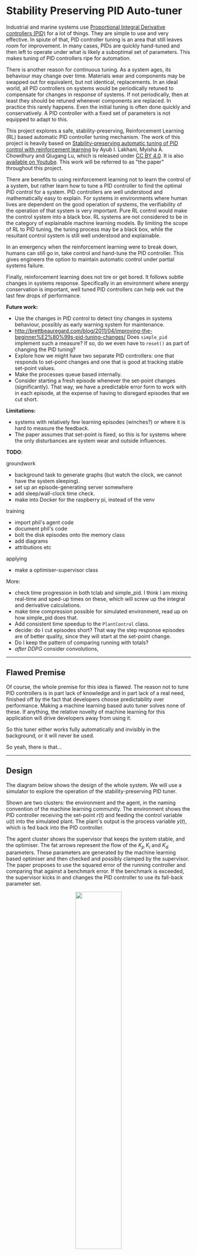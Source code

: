 # Stability Preserving PID Auto-tuner
Industrial and marine systems use
[Proportional Integral Derivative controllers (PID)](https://en.wikipedia.org/wiki/PID_controller)
for a lot of things. They are simple to use and very effective. In spiute of
that, PID controller tuning is an area that still leaves room for improvement.
In many cases, PIDs are quickly hand-tuned and then left to operate under what
is likely a suboptimal set of parameters. This makes tuning of PID controllers
ripe for automation.

There is another reason for continuous tuning. As a system ages, its behaviour
may change over time. Materials wear and components may be swapped out for
equivalent, but not identical, replacements.  In an ideal world, all PID
controllers on systems would be periodically retuned to compensate for changes
in response of systems. If not periodically, then at least they should be
retuned whenever components are replaced. In practice this rarely happens. Even
the initial tuning is often done quickly and conservatively. A PID controller
with a fixed set of parameters is not equipped to adapt to this.

This project explores a safe, stability-preserving, Reinforcement Learning (RL)
based automatic PID controller tuning mechanism. The work of this project is
heavily based on
[Stability-preserving automatic tuning of PID control with reinforcement learning](https://arxiv.org/abs/2112.15187)
by Ayub I. Lakhani, Myisha A. Chowdhury and Qiugang Lu, which is released under
[CC BY 4.0](https://creativecommons.org/licenses/by/4.0/).  It is also
[available on Youtube](https://www.youtube.com/watch?v=ymodIJ7yMKo). This work
will be referred to as "the paper" throughout this project.

There are benefits to using reinforcement learning not to learn the control of a
system, but rather learn how to tune a PID controller to find the optimal PID
control for a system. PID controllers are well understood and mathematically
easy to explain. For systems in environments where human lives are dependent on
the good operation of systems, the verifiability of the operation of that system
is very important. Pure RL control would make the control system into a black
box. RL systems are not considered to be in the category of explainable machine
learning models. By limiting the scope of RL to PID tuning, the tuning process
may be a black box, while the resultant control system is still well understood
and explainable.

In an emergency when the reinforcement learning were to break down, humans can
still go in, take control and hand-tune the PID controller. This gives engineers
the option to maintain automatic control under partial systems failure.

Finally, reinforcement learning does not tire or get bored. It follows subtle
changes in systems response. Specifically in an environment where energy
conservation is important, well tuned PID controllers can help eek out the last
few drops of performance.


**Future work:**

* Use the changes in PID control to detect tiny changes in systems behaviour, possibly as early warning system for maintenance.
* http://brettbeauregard.com/blog/2011/04/improving-the-beginner%E2%80%99s-pid-tuning-changes/ Does `simple_pid` implement such a measure? If so, do we even have to `reset()` as part of changing the PID tuning?
* Explore how we might have two separate PID controllers: one that responds to set-point changes and one that is good at tracking stable set-point values.
* Make the processes queue based internally.
* Consider starting a fresh episode whenever the set-point changes (significantly). That way, we have a predictable error form to work with in each episode, at the expense of having to disregard episodes that we cut short.

**Limitations:**
* systems with relatively few learning episodes (winches?) or where it is hard to measure the feedback.
* The paper assumes that set-point is fixed, so this is for systems where the only disturbances are system wear and outside influences.

**TODO**:

groundwork

* background task to generate graphs (but watch the clock, we cannot have the system sleeping).
* set up an episode-generating server somewhere
* add sleep/wall-clock time check.
* make into Docker for the raspberry pi, instead of the venv

training

* import phil's agent code
* document phil's code
* bolt the disk episodes onto the memory class
* add diagrams
* attributions etc

applying

* make a optimiser-supervisor class

More:

* check time progression in both tclab and simple_pid. I think I am mixing real-time and sped-up times on these, which will screw up the integral and derivative calculations.
* make time compression possible for simulated environment, read up on how simple_pid does that.
* Add consistent time speedup to the `PlantControl` class.
* decide: do I cut episodes short? That way the step response episodes are of better quality, since they will start at the set-point change.
* Do I keep the pattern of comparing running with totals?
* _after DDPG_ consider convolutions,

---
## Flawed Premise
Of course, the whole premise for this idea is flawed. The reason not to tune PID
controllers is in part lack of knowledge and in part lack of a real need,
finished off by the fact that developers choose predictability over performance.
Making a machine learning based auto tuner solves none of these. If anything, the
relative novelty of machine learning for this application will drive developers
away from using it.

So this tuner either works fully automatically and invisibly in the background,
or it will never be used.

So yeah, there is that...

---
## Design
The diagram below shows the design of the whole system. We will use a simulator
to explore the operation of the stability-preserving PID tuner.

Shown are two clusters: the environment and the agent, in the naming convention
of the machine learning community. The environment shows the PID controller
receiving the set-point $r(t)$ and feeding the control variable $u(t)$ into the
simulated plant. The plant's output is the process variable $y(t)$, which is fed
back into the PID controller.

The agent cluster shows the supervisor that keeps the system stable, and the
optimiser. The fat arrows represent the flow of the $K_p$ $K_i$ and $K_d$
parameters. These parameters are generated by the machine learning based
optimiser and then checked and possibly clamped by the supervisor. The paper
proposes to use the squared error of the running controller and comparing that
against a benchmark error. If the benchmark is exceeded, the supervisor kicks in
and changes the PID controller to use its fall-back parameter set.

<p align="center" width="100%">
    <img width="50%" src="images/stability-preserving-pid-autotuner.png"> 
</p>

The simulated components are shown in a sandy colour, while the orange
components would also be deployed to a production environment.

Where the diagrams in the paper show tight integration between the optimiser and
the environment, we make the supervisor responsible to keep these two separate.
The machine learning model is fed and queried by the supervisor and the
optimiser does not observe the plant directly.

---
## Virtual Environment and Dependencies
We tried to lock down dependencies into a `requirements.txt` file, but not all
dependencies are trivial to install via the `pip` command. Notably, maintenance
of TCLab has stopped due to personal circumstances of the maintainer. The latest
`pip`-installable version is not compatible with the newer Python versions.
Thus, we install that package manually.

```bash
$ python3 -m venv venv
$ source venv/bin/activate
(venv) $ pip install https://github.com/jckantor/TCLab/archive/master.zip
(venv) $ pip install -r requirements.txt
```

With the virtual environment set up, you are now ready to run the code for this
project. If you don't use virtual environments a lot, don't forget to activate
it when you return to the project.

---
## Basic Plant Control
Before we worry about the complexity of supervision and automatic PID tuning, we
need an environment where we can control a plant. This script brings the control
components together into a working simulation. These just use a fixed set of PID
parameters.

For the simulated plant, we'll use
[Temperature Control Lab (TCLab)](http://www.apmonitor.com/pdc/index.php/Main/ArduinoTemperatureControl)
by [APMonitor](https://apmonitor.com). The advantage of TCLab is that it can be
used in code as simulator as well as being available as Arduino shield for real
world testing. The TCLab has two heating elements, but we only use one of them
for this project.

For the PID controller, we use
[simple_pid](https://simple-pid.readthedocs.io/en/latest/user_guide.html) by
[Martin Lundberg](https://github.com/m-lundberg). This is a neat little PID
controller library for Python. We don't use its `output_limits` property, but
implement capping $u(t)$ in code, just so we can see the capped versus uncapped
values. This gives a sense of how well the capacity of the plant matches the
desired control range.

Simulations with the plant control class run in episodes of length $T$, as is
being done in the paper. Working with time-limited episodes gives each run a
simple end condition. Later on, it gives us a nice granularity for training
machine learning models.

### TCLab Details
The TCLab has two heating elements and two temperature sensors, as shown in the
diagram below. The diagram also shows the variable names that we use for each
item. For normal simulations, we only use heater $U1$ and sensor $T1$.

<p align="center" width="100%">
    <img width="50%" src="images/tclab.png"> 
</p>

Interestingly, the two heating elements do interact, as shown by the dashed line
between the arrows. You can see it when you look at the secondary process
variable in the graphs below. When we switch on (say) heater `U1`, the
temperature for the other heater rises slightly, as measured on `T2`. This is
true for the simulated as well as the physical systems. In fact, experimenting
with this interaction is part of the course materials designed for the TCLab. We
may use this at a later stage to simulate component wear.

### Time and Realtime
Since we plan to run this system on actual hardware, we run the simulations in
real, wall-clock time. This means that simulations run for a long time to get
results. Training 2000 episodes, like in the paper, will take one week of
wall-clock time.

See also:
[Synchronising with Real Time](https://tclab.readthedocs.io/en/latest/notebooks/03_Synchronizing_with_Real_Time.html)
for the TCLab and for `simple_pid` see
[`__call()__` API reference](https://simple-pid.readthedocs.io/en/latest/reference.html#simple_pid.pid.PID.__call__).

### Running Basic Plant Control
Here is how to run the basic plant control. For now, the set-point is just a
fixed value of 23 $\celsius$.

The programming is cyclic, just like it would be on a PLC, for example. In fact,
if you own a TCLab device, you can use this loop to control that. Much as I like
matrix processing and its efficiency, the matrix programming model does not fit
the continuous control loop that is common for live systems.

```sh
(venv) $ python plant_control.py
```

The episodes are saved under `./episodes/` as Apache Parquet data frames. You
can load these easily with Panda's for further processing. The program also
generates an overview plot as a `.png` file in the same directory and with the
same name as the data frame. These plots may be useful to see what is going on.

The program runs continuously. You can break out of it using `^C`.

If you own a TCLab device, edit the script to set `IS_HARDWARE` to `True` (it
defaults to `False`). That will make the control loop start controlling the
actual device.

---
## Add Stability Preserving Supervisor
The next step is to add the supervisor to the system. This supervisor acts as
proposed in the paper and replaces the PID parameters with fall-back ones if the
system appears to be unstable.

From reading the paper, the proposed algorithm uses the accumulated error as the
reward. The proposed reward is the absence of punishment, in a way. This does
confuse the terms a bit. In reinforcement learning it is customary to talk of
rewards, while in other machine learning branches it is common to speak of loss
and squared error. For this project, we assume these are interchangeable and
apologise for mixing these terms.

Second, the proposed supervisor algorithm compares the _running_ squared error
$RR(t)$ in an episode with the _total_ squared error $R_{bmk}$. We expected both
to be either total or running, but one and the other. In the code below, we
follow the same pattern: comparing a running error with a total-for-an-episode
benchmark.

The authors of the the paper propose to base this decision on the cumulative
error for an episode, but that is useful only for episodes where the set-point
$r(t)$ does not change. Changing set-points would punish the algorithm for
something it has no control over. The paper works around this by assuming the
set-point does not change.

<p align="center" width="100%">
    <img width="40%" src="images/state-diagram.png"> 
</p>

An alternative might have been to have the baseline controller run alongside the
operational controller and have the supervisor switch between the two. The
problem with that is that the supervisor cannot determine $y(t)'$ for the stable
controller, because its $u(t)'$ is not passed through the plant.

### Running Supervised Plant Control
Here is how to run the supervised plant control, with the set-point of 23
$\celsius$.  The episodes are saved under `./episodes/` as before.

```sh
(venv) $ python supervised_plant_control.py
```

---
## Auto-tuner
With the supervisor ready to take over in case the control loop becomes unstable,
we turn out attention to the auto tuning. As in the paper, we will use
[Deep Deterministic Policy Gradients (DDPG)](https://www.youtube.com/watch?v=6Yd5WnYls_Y).

The code is largely copied from our own 
[PyTorch DDPG Tutorial Implementation](https://github.com/kjkoster/ddpg-continuous-tutorial),
which in turn is a mostly-copy of
[Reinforcement Learning in Continuous Action Spaces | DDPG Tutorial (PyTorch)](https://www.youtube.com/watch?v=6Yd5WnYls_Y)
by
[Machine Learning with Phil](https://www.youtube.com/@MachineLearningwithPhil).

